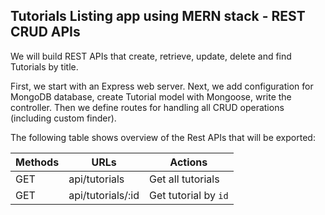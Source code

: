 ## Tutorials Listing app using MERN stack - REST CRUD APIs

We will build REST APIs that create, retrieve, update, delete and find Tutorials by title.

First, we start with an Express web server. Next, we add configuration for MongoDB database, create Tutorial model with Mongoose, write the controller. 
Then we define routes for handling all CRUD operations (including custom finder).

The following table shows overview of the Rest APIs that will be exported:


| Methods | URLs | Actions |
| --- | --- | --- |
| GET | api/tutorials | Get all tutorials |
| GET | api/tutorials/:id | Get tutorial by `id` |




